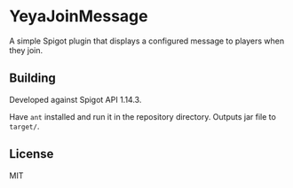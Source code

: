 # YeyaJoinMessage

A simple Spigot plugin that displays a configured message to players when they join.

## Building

Developed against Spigot API 1.14.3.

Have `ant` installed and run it in the repository directory. Outputs jar file to `target/`.

## License

MIT
